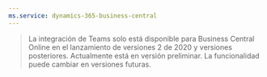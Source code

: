 ```yaml
---
ms.service: dynamics-365-business-central
---
```

> La integración de Teams solo está disponible para Business Central Online en el lanzamiento de versiones 2 de 2020 y versiones posteriores. Actualmente está en versión preliminar. La funcionalidad puede cambiar en versiones futuras.